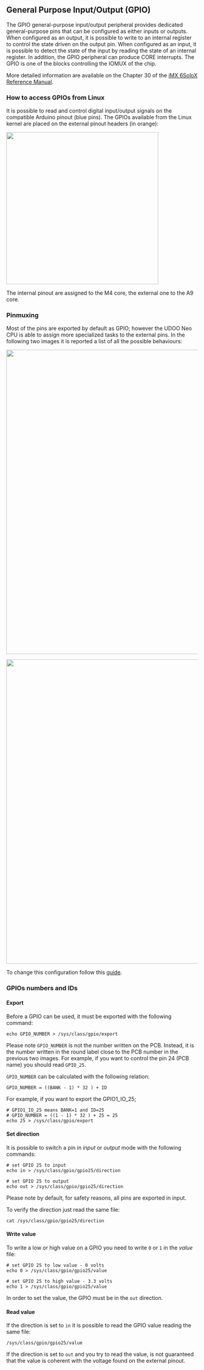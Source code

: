 ## General Purpose Input/Output (GPIO)
The GPIO general-purpose input/output peripheral provides dedicated general-purpose pins that can be configured as either inputs or outputs.
When configured as an output, it is possible to write to an internal register to control the state driven on the output pin. When configured as an input, it is possible to detect the state of the input by reading the state of an internal register. In addition, the GPIO peripheral can produce CORE interrupts. The GPIO is one of the blocks controlling the IOMUX of the chip.

More detailed information are available on the Chapter 30 of the [iMX 6SoloX Reference Manual](http://cache.freescale.com/files/32bit/doc/ref_manual/IMX6SXRM.pdf?fpsp=1&WT_TYPE=Reference%20Manuals&WT_VENDOR=FREESCALE&WT_FILE_FORMAT=pdf&WT_ASSET=Documentation&fileExt=.pdf).

### How to access GPIOs from Linux
It is possible to read and control digital input/output signals on the compatible Arduino pinout (blue pins). The GPIOs available from the Linux kernel are placed on the external pinout headers (in orange):

<a href="../img/gionji/DOCS_internal_external_rows.JPG" target="_blank"><img style="width:400px; " src="../img/gionji/DOCS_internal_external_rows.JPG"></a>

The internal pinout are assigned to the M4 core, the external one to the A9 core.


### Pinmuxing
Most of the pins are exported by default as GPIO; however the UDOO Neo CPU is able to assign more specialized tasks to the external pins. In the following two images it is reported a list of all the possible behaviours:

<a href="../img/gionji/DOCS_internal_pinout.PNG" target="_blank"><img style="width:800px;" src="../img/gionji/DOCS_internal_pinout.PNG"></a>

<a href="../img/gionji/DOCS_external_pinout.PNG" target="_blank"><img style="width:800px;" src="../img/gionji/DOCS_external_pinout.PNG"></a>

To change this configuration follow this [guide](http://www.udoo.org/docs-neo/Cookbook_Linux/Device_Tree_Editor.html).

### GPIOs numbers and IDs

#### Export 
Before a GPIO can be used, it must be exported with the following command:

    echo GPIO_NUMBER > /sys/class/gpio/export

Please note `GPIO_NUMBER` is not the number written on the PCB. Instead, it is the number written in the round label close to the PCB number in the previous two images.
For example, if you want to control the pin 24 (PCB name) you should read `GPIO_25`.

`GPIO_NUMBER` can be calculated with the following relation:

    GPIO_NUMBER = ((BANK - 1) * 32 ) + ID

For example, if you want to export the GPIO1_IO_25;

    # GPIO1_IO_25 means BANK=1 and ID=25
    # GPIO_NUMBER = ((1 - 1) * 32 ) + 25 = 25
    echo 25 > /sys/class/gpio/export


#### Set direction
It is possible to switch a pin in *input* or *output* mode with the following commands:

    # set GPIO 25 to input
    echo in > /sys/class/gpio/gpio25/direction

    # set GPIO 25 to output
    echo out > /sys/class/gpio/gpio25/direction

Please note by default, for safety reasons, all pins are exported in input.

To verify the direction just read the same file:

    cat /sys/class/gpio/gpio25/direction


#### Write value
To write a low or high value on a GPIO you need to write `0` or `1` in the *value* file:

    # set GPIO 25 to low value - 0 volts
    echo 0 > /sys/class/gpio/gpio25/value

    # set GPIO 25 to high value - 3.3 volts
    echo 1 > /sys/class/gpio/gpio25/value

In order to set the value, the GPIO must be in the `out` direction.


#### Read value
If the direction is set to `in` it is possible to read the GPIO value reading the same file:

    /sys/class/gpio/gpio25/value

If the direction is set to `out` and you try to read the value, is not guaranteed that the value is coherent with the voltage found on the external pinout.

